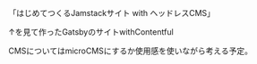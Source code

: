 
「はじめてつくるJamstackサイト with ヘッドレスCMS」

↑を見て作ったGatsbyのサイトwithContentful

CMSについてはmicroCMSにするか使用感を使いながら考える予定。
